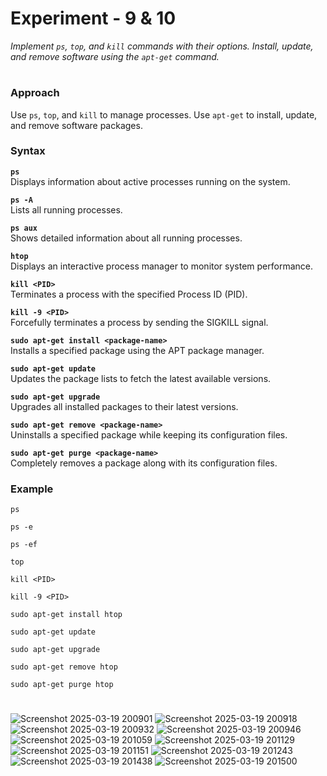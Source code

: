 # **Experiment - 9 & 10**  

*Implement `ps`, `top`, and `kill` commands with their options. Install, update, and remove software using the `apt-get` command.*  
#
### **Approach**  
Use `ps`, `top`, and `kill` to manage processes. Use `apt-get` to install, update, and remove software packages.  
### **Syntax**  
**`ps`**  
Displays information about active processes running on the system.  

**`ps -A`**  
Lists all running processes.  

**`ps aux`**  
Shows detailed information about all running processes.  

**`htop`**  
Displays an interactive process manager to monitor system performance.  

**`kill <PID>`**  
Terminates a process with the specified Process ID (PID).  

**`kill -9 <PID>`**  
Forcefully terminates a process by sending the SIGKILL signal.  

**`sudo apt-get install <package-name>`**  
Installs a specified package using the APT package manager.  

**`sudo apt-get update`**  
Updates the package lists to fetch the latest available versions.  

**`sudo apt-get upgrade`**  
Upgrades all installed packages to their latest versions.  

**`sudo apt-get remove <package-name>`**  
Uninstalls a specified package while keeping its configuration files.  

**`sudo apt-get purge <package-name>`**  
Completely removes a package along with its configuration files.  


### **Example**  
```
ps
```
```
ps -e
```
```
ps -ef
```
```
top
```
```
kill <PID>
```
```
kill -9 <PID>
```
```
sudo apt-get install htop
```
```
sudo apt-get update
```
```
sudo apt-get upgrade
```
```
sudo apt-get remove htop
```
```
sudo apt-get purge htop
```
#
![Screenshot 2025-03-19 200901](https://github.com/user-attachments/assets/7939894c-eadb-49d6-831e-9bd0316961a3)
![Screenshot 2025-03-19 200918](https://github.com/user-attachments/assets/85f3a330-3e16-4aa7-858e-65d87decd940)
![Screenshot 2025-03-19 200932](https://github.com/user-attachments/assets/6aa03a0f-967a-4a70-8cce-e4f05238a0ba)
![Screenshot 2025-03-19 200946](https://github.com/user-attachments/assets/760ef6db-6202-432e-883a-5f63324961ac)
![Screenshot 2025-03-19 201059](https://github.com/user-attachments/assets/e065f34e-e8d9-43a0-891b-42143ef7324f)
![Screenshot 2025-03-19 201129](https://github.com/user-attachments/assets/a99ccadb-7fbe-45ea-a984-64ffa93431e2)
![Screenshot 2025-03-19 201151](https://github.com/user-attachments/assets/3888d324-fc24-4bf9-bb7c-5a627479a9e3)
![Screenshot 2025-03-19 201243](https://github.com/user-attachments/assets/a098d3c7-5d5c-4449-8d95-6e076ff35df2)
![Screenshot 2025-03-19 201438](https://github.com/user-attachments/assets/5babd638-54ae-4cef-83fb-fe15335c2983)
![Screenshot 2025-03-19 201500](https://github.com/user-attachments/assets/d2d6f0b0-e17e-4fa5-92ee-1e16ff44ac4d)









